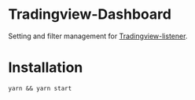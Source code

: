 # Tradingview-Dashboard
Setting and filter management for [Tradingview-listener](http://tacyarg.com).

# Installation
```
yarn && yarn start
```